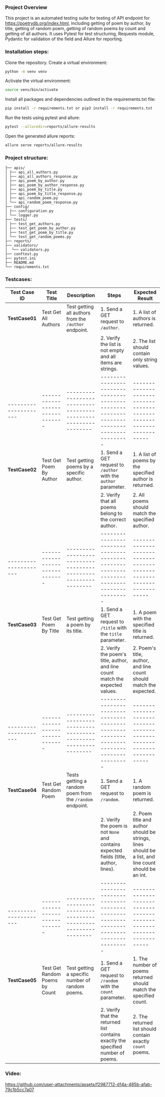 ### **Project Overview**

This project is an automated testing suite for testing of API endpoint for https://poetrydb.org/index.html, including getting of poem by author, by title, getting of random poem, getting 
of random poems by count and getting of all authors. It uses Pytest for test structuring, Requests module, Pydantic for validation of the field and Allure for reporting.

### **Installation steps:**

Clone the repository.
Create a virtual environment: 

```bash
python -m venv venv
```

Activate the virtual environment:

```bash
source venv/bin/activate
```

Install all packages and dependencies outlined in the requirements.txt file:

```bash
pip install -r requirements.txt or pip3 install -r requirements.txt
```

Run the tests using pytest and allure:

```bash
pytest --alluredir=reports/allure-results
```

Open the generated allure reports:

```bash
allure serve reports/allure-results
```

### **Project structure:**

```plaintext
├── apis/
│ ├── api_all_authors.py
│ ├── api_all_authors_response.py
│ ├── api_poem_by_author.py
│ ├── api_poem_by_author_response.py
│ ├── api_poem_by_title.py
│ ├── api_poem_by_title_response.py
│ ├── api_random_poem.py
│ └── api_random_poem_response.py
├── config/
│ ├── configuration.py
│ └── logger.py
├── tests/
│ ├── test_get_authors.py
│ ├── test_get_poem_by_author.py
│ ├── test_get_poem_by_title.py
│ └── test_get_random_poems.py
├── reports/
├── validators/
│  └── validators.py
├── conftest.py
├── pytest.ini
├── README.md
└── requirements.txt
```
### **Testcases:**

| Test Case ID          | Test Title                      | Description                                                    | Steps                                                                                     | Expected Result                                                                                           |
|-----------------------|---------------------------------|----------------------------------------------------------------|-------------------------------------------------------------------------------------------|-----------------------------------------------------------------------------------------------------------|
| **TestCase01**        | Test Get All Authors            | Test getting all authors from the `/author` endpoint.          | 1. Send a GET request to `/author`.                                                       | 1. A list of authors is returned.                                                                         |
|                       |                                 |                                                                | 2. Verify the list is not empty and all items are strings.                                | 2. The list should contain only string values.                                                            |
| --------------------- | ------------------------------- | -------------------------------------------------------------- | ----------------------------------------------------------------------------------------- | --------------------------------------------------------------------                                      |
| **TestCase02**        | Test Get Poem By Author         | Test getting poems by a specific author.                       | 1. Send a GET request to `/author` with the `author` parameter.                           | 1. A list of poems by the specified author is returned.                                                   |
|                       |                                 |                                                                | 2. Verify that all poems belong to the correct author.                                    | 2. All poems should match the specified author.                                                           |
| --------------------- | ------------------------------- | -------------------------------------------------------------- | ----------------------------------------------------------------------------------------- | --------------------------------------------------------------------                                      |
| **TestCase03**        | Test Get Poem By Title          | Test getting a poem by its title.                              | 1. Send a GET request to `/title` with the `title` parameter.                             | 1. A poem with the specified title is returned.                                                           |
|                       |                                 |                                                                | 2. Verify the poem's title, author, and line count match the expected values.             | 2. Poem's title, author, and line count should match the expected.                                        |
| --------------------- | ------------------------------- | -------------------------------------------------------------- | ----------------------------------------------------------------------------------------- | --------------------------------------------------------------------                                      |
| **TestCase04**        | Test Get Random Poem            | Tests getting a random poem from the `/random` endpoint.       | 1. Send a GET request to `/random`.                                                       | 1. A random poem is returned.                                                                             |
|                       |                                 |                                                                | 2. Verify the poem is not `None` and contains expected fields (title, author, lines).     | 2. Poem title and author should be strings, lines should be a list, and<br/> line count should be an int. |
| --------------------- | ------------------------------- | -------------------------------------------------------------- | ----------------------------------------------------------------------------------------- | --------------------------------------------------------------------                                      |
| **TestCase05**        | Test Get Random Poems by Count  | Test getting a specific number of random poems.                | 1. Send a GET request to `/random` with the `count` parameter.                            | 1. The number of poems returned should match the specified count.                                         |
|                       |                                 |                                                                | 2. Verify that the returned list contains exactly the specified number of poems.          | 2. The returned list should contain exactly `count` poems.                                                |


### **Video:**


https://github.com/user-attachments/assets/f2987712-d14a-485b-afab-79c1b5cc7a07


